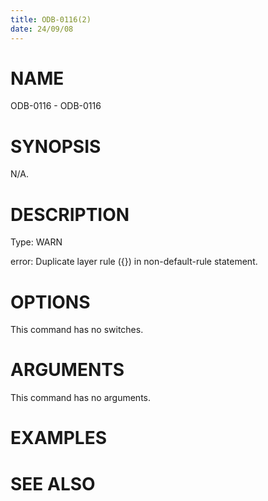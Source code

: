 ```yaml
---
title: ODB-0116(2)
date: 24/09/08
---
```


# NAME

ODB-0116 - ODB-0116

# SYNOPSIS

N/A.

# DESCRIPTION

Type: WARN

error: Duplicate layer rule ({}) in non-default-rule statement.

# OPTIONS

This command has no switches.

# ARGUMENTS

This command has no arguments.

# EXAMPLES

# SEE ALSO
